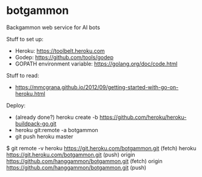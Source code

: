 # botgammon
Backgammon web service for AI bots

Stuff to set up:

* Heroku: https://toolbelt.heroku.com
* Godep: https://github.com/tools/godep
* GOPATH environment variable: https://golang.org/doc/code.html 

Stuff to read:
* https://mmcgrana.github.io/2012/09/getting-started-with-go-on-heroku.html

Deploy:
* (already done?) heroku create -b https://github.com/heroku/heroku-buildpack-go.git
* heroku git:remote -a botgammon 
* git push heroku master

$ git remote -v
heroku	https://git.heroku.com/botgammon.git (fetch)
heroku	https://git.heroku.com/botgammon.git (push)
origin	https://github.com/hanggammon/botgammon.git (fetch)
origin	https://github.com/hanggammon/botgammon.git (push)

